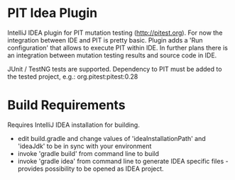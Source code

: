 PIT Idea Plugin
===============

IntelliJ IDEA plugin for PIT mutation testing (http://pitest.org).
For now the integration between IDE and PIT is pretty basic. Plugin adds a 'Run configuration' that allows to execute PIT within IDE.
In further plans there is an integration between mutation testing results and source code in IDE.

JUnit / TestNG tests are supported.
Dependency to PIT must be added to the tested project, e.g.: org.pitest:pitest:0.28


Build Requirements
==================
Requires IntelliJ IDEA installation for building.
- edit build.gradle and change values of 'ideaInstallationPath' and 'ideaJdk' to be in sync with your environment
- invoke 'gradle build' from command line to build
- invoke 'gradle idea' from command line to generate IDEA specific files - provides possibility to be opened as IDEA project.